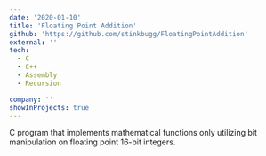 ```yaml
---
date: '2020-01-10'
title: 'Floating Point Addition'
github: 'https://github.com/stinkbugg/FloatingPointAddition'
external: ''
tech:
  - C
  - C++
  - Assembly
  - Recursion

company: ''
showInProjects: true
---
```


C program that implements mathematical functions only utilizing bit manipulation on floating point 16-bit integers.

